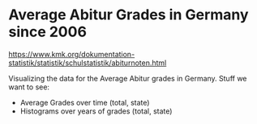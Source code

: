 # Average Abitur Grades in Germany since 2006
https://www.kmk.org/dokumentation-statistik/statistik/schulstatistik/abiturnoten.html

Visualizing the data for the Average Abitur grades in Germany.
Stuff we want to see:
- Average Grades over time (total, state)
- Histograms over years of grades (total, state)